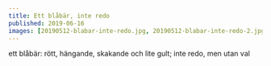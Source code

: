 ```yaml
---
title: Ett blåbär, inte redo
published: 2019-06-16
images: [20190512-blabar-inte-redo.jpg, 20190512-blabar-inte-redo-2.jpg]
---
```


ett blåbär: rött, hängande, skakande och lite gult; inte redo, men utan val
